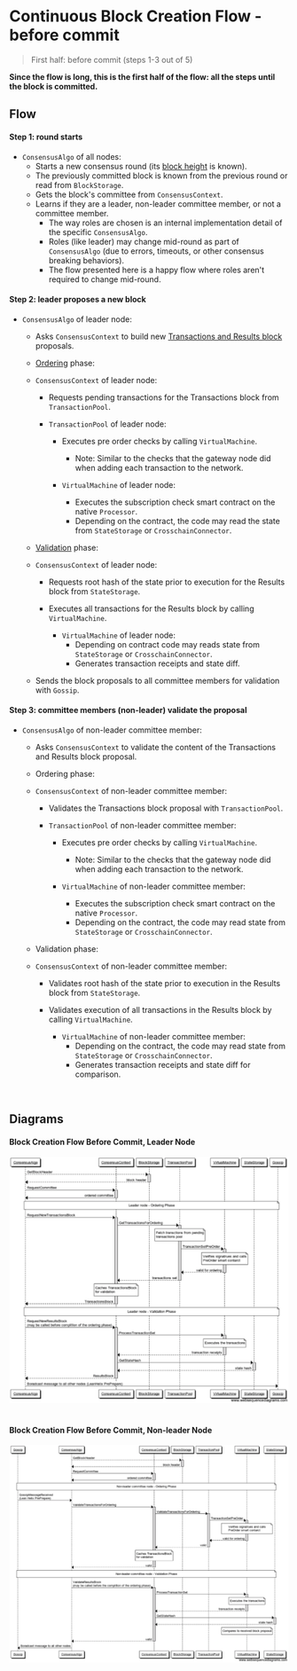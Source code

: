 # Continuous Block Creation Flow - before commit

> First half: before commit (steps 1-3 out of 5)

**Since the flow is long, this is the first half of the flow: all the steps until the block is committed.**

## Flow

#### Step 1: round starts

* `ConsensusAlgo` of all nodes:
  * Starts a new consensus round (its [block height](../../terminology.md) is known).
  * The previously committed block is known from the previous round or read from `BlockStorage`.
  * Gets the block's committee from `ConsensusContext`.
  * Learns if they are a leader, non-leader committee member, or not a committee member.
    * The way roles are chosen is an internal implementation detail of the specific `ConsensusAlgo`.
    * Roles (like leader) may change mid-round as part of `ConsensusAlgo` (due to errors, timeouts, or other consensus breaking behaviors).
    * The flow presented here is a happy flow where roles aren't required to change mid-round.

#### Step 2: leader proposes a new block

* `ConsensusAlgo` of leader node:
  * Asks `ConsensusContext` to build new [Transactions and Results block](../../terminology.md) proposals.

  * [Ordering](../../terminology.md) phase:

  * `ConsensusContext` of leader node:
    * Requests pending transactions for the Transactions block from `TransactionPool`.

    * `TransactionPool` of leader node:
      * Executes pre order checks by calling `VirtualMachine`.
        * Note: Similar to the checks that the gateway node did when adding each transaction to the network.

      * `VirtualMachine` of leader node:
        * Executes the subscription check smart contract on the native `Processor`.
        * Depending on the contract, the code may read the state from `StateStorage` or `CrosschainConnector`.

  * [Validation](../../terminology.md) phase:

  * `ConsensusContext` of leader node:
    * Requests root hash of the state prior to execution for the Results block from `StateStorage`.
    * Executes all transactions for the Results block by calling `VirtualMachine`.

      * `VirtualMachine` of leader node:
        * Depending on contract code may reads state from `StateStorage` or `CrosschainConnector`.
        * Generates transaction receipts and state diff.

  * Sends the block proposals to all committee members for validation with `Gossip`.

#### Step 3: committee members (non-leader) validate the proposal

* `ConsensusAlgo` of non-leader committee member:
  * Asks `ConsensusContext` to validate the content of the Transactions and Results block proposal.

  * Ordering phase:

  * `ConsensusContext` of non-leader committee member:
    * Validates the Transactions block proposal with `TransactionPool`.

    * `TransactionPool` of non-leader committee member:
      * Executes pre order checks by calling `VirtualMachine`.
        * Note: Similar to the checks that the gateway node did when adding each transaction to the network.

      * `VirtualMachine` of non-leader committee member:
        * Executes the subscription check smart contract on the native `Processor`.
        * Depending on the contract, the code may read state from `StateStorage` or `CrosschainConnector`.

  * Validation phase:

  * `ConsensusContext` of non-leader committee member:
    * Validates root hash of the state prior to execution in the Results block from `StateStorage`.
    * Validates execution of all transactions in the Results block by calling `VirtualMachine`.

      * `VirtualMachine` of non-leader committee member:
        * Depending on the contract, the code may read state from `StateStorage` or `CrosschainConnector`.
        * Generates transaction receipts and state diff for comparison.

&nbsp;
## Diagrams

#### Block Creation Flow Before Commit, Leader Node

![alt text][block_creation_before_commit_leader] <br/><br/>

[block_creation_before_commit_leader]: ../_img/block_creation_before_commit_leader.png "block_creation_before_commit_leader"

#### Block Creation Flow Before Commit, Non-leader Node

![alt text][block_creation_before_commit_non_leader] <br/><br/>

[block_creation_before_commit_non_leader]: ../_img/block_creation_before_commit_non_leader.png "block_creation_before_commit_non_leader"
